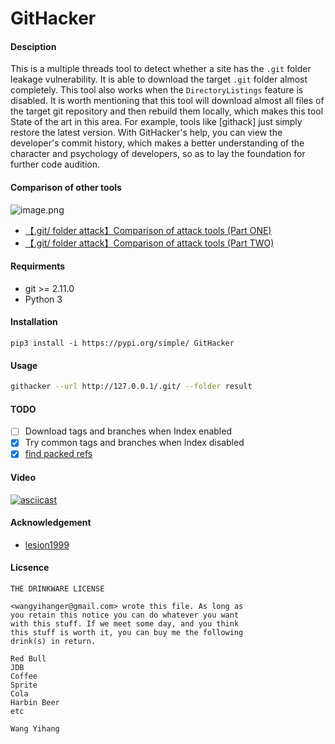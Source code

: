 # GitHacker

#### Desciption

This is a multiple threads tool to detect whether a site has the `.git` folder 
leakage vulnerability. It is able to download the target `.git` folder almost 
completely. This tool also works when the `DirectoryListings` feature is 
disabled. It is worth mentioning that this tool will download almost all files 
of the target git repository and then rebuild them locally, which makes this 
tool State of the art in this area. For example, tools like [githack] just 
simply restore the latest version. With GitHacker's help, you can view the 
developer's commit history, which makes a better understanding of the character 
and psychology of developers, so as to lay the foundation for further code 
audition.

#### Comparison of other tools

![image.png](https://upload-images.jianshu.io/upload_images/2355077-64bde1bcf617e0cf.png?imageMogr2/auto-orient/strip%7CimageView2/2/w/1240)

* [【.git/ folder attack】Comparison of attack tools (Part ONE)](https://www.youtube.com/watch?v=Bs3QpVGf2uk)
* [【.git/ folder attack】Comparison of attack tools (Part TWO)](https://www.youtube.com/watch?v=Xzg4kQt4qEo)

#### Requirments

* git >= 2.11.0
* Python 3

#### Installation

```
pip3 install -i https://pypi.org/simple/ GitHacker
```

#### Usage

```bash
githacker --url http://127.0.0.1/.git/ --folder result
```

#### TODO

- [ ] Download tags and branches when Index enabled
- [x] Try common tags and branches when Index disabled
- [x] [find packed refs](https://github.com/WangYihang/GitHacker/issues/1#issuecomment-487135667)

#### Video

[![asciicast](https://asciinema.org/a/xgRmZ9dNvzhe3T2XRYDJe15Rj.png)](https://asciinema.org/a/xgRmZ9dNvzhe3T2XRYDJe15Rj)

#### Acknowledgement
- [lesion1999](https://github.com/lesion1999)

#### Licsence
```
THE DRINKWARE LICENSE

<wangyihanger@gmail.com> wrote this file. As long as 
you retain this notice you can do whatever you want 
with this stuff. If we meet some day, and you think 
this stuff is worth it, you can buy me the following
drink(s) in return.

Red Bull
JDB
Coffee
Sprite
Cola
Harbin Beer
etc

Wang Yihang
```
